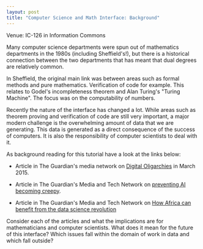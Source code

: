 ```yaml
---
layout: post
title: "Computer Science and Math Interface: Background"
---
```


Venue: IC-126 in Information Commons

Many computer science departments were spun out of mathematics departments in the 1980s (including Sheffield's!), but there is a historical connection between the two departments that has meant that dual degrees are relatively common.

In Sheffield, the original main link was between areas such as formal methods and pure mathematics. Verification of code for example. This relates to Godel's incompleteness theorem and Alan Turing's "Turing Machine". The focus was on the computability of numbers.

Recently the nature of the interface has changed a lot. While areas such as theorem proving and verification of code are still very important, a major modern challenge is the overwhelming amount of data that we are generating. This data is generated as a direct consequence of the success of computers. It is also the responsibility of computer scientists to deal with it.

As background reading for this tutorial have a look at the links below:

- Article in The Guardian's media network on [Digital Oligarchies](http://www.theguardian.com/media-network/2015/mar/05/digital-oligarchy-algorithms-personal-data) in March 2015.

- Article in The Guardian's Media and Tech Network on [preventing AI becoming creepy](http://www.theguardian.com/media-network/2015/jun/12/artificial-intelligence-ai-human-computer).

- Article in The Guardian's Media and Tech Network on [How Africa can benefit from the data science revolution](http://www.theguardian.com/media-network/2015/aug/25/africa-benefit-data-science-information)

Consider each of the articles and what the implications are for mathematicians and computer scientists. What does it mean for the future of this interface? Which issues fall within the domain of work in data and which fall outside?


